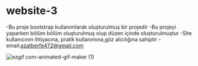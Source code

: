 # website-3
-Bu proje bootstrap kullanımlarak oluşturulmuş bir projedir
-Bu projeyi yaparken bölüm bölüm oluşturulmuş olup düzen içinde oluşturulmuştur
-Site kullanıcının ihtiyacına, pratik kullanımına,göz alıcılığına sahiptir
-email:azatberfe472@gmail.com





![ezgif com-animated-gif-maker (1)](https://github.com/blackazat/website-3/assets/170247886/da122f15-734c-4117-a987-0bc30df044a9)
